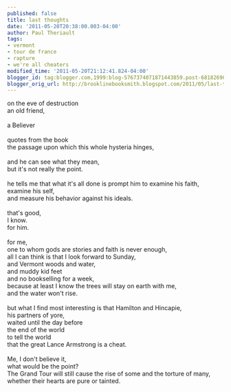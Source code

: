 ```yaml
---
published: false
title: last thoughts
date: '2011-05-20T20:38:00.003-04:00'
author: Paul Theriault
tags:
- vermont
- tour de france
- rapture
- we're all cheaters
modified_time: '2011-05-20T21:12:41.824-04:00'
blogger_id: tag:blogger.com,1999:blog-5767374071871443859.post-6818269034265825702
blogger_orig_url: http://brooklinebooksmith.blogspot.com/2011/05/last-thoughts.html
---
```


on the eve of destruction<br />an old friend,<br /><br />a Believer<br /><br />quotes from the book<br />the passage upon which this whole hysteria hinges,<br /><br />and he can see what they mean,<br />but it's not really the point.<br /><br />he tells me that what it's all done is prompt him to examine his faith,<br />examine his self,<br />and measure his behavior against his ideals.<br /><br />that's good,<br />I know.<br />for him.<br /><br />for me,<br />one to whom gods are stories and faith is never enough,<br />all I can think is that I look forward to Sunday,<br />and Vermont woods and water,<br />and muddy kid feet<br />and no bookselling for a week,<br />because at least I know the trees will stay on earth with me,<br />and the water won't rise.<br /><br />but what I find most interesting is that Hamilton and Hincapie,<br />his partners of yore,<br />waited until the day before<br />the end of the world<br />to tell the world<br />that the great Lance Armstrong is a cheat.<br /><br />Me, I don't believe it,<br />what would be the point?<br />The Grand Tour will still cause the rise of some and the torture of many,<br />whether their hearts are pure or tainted.